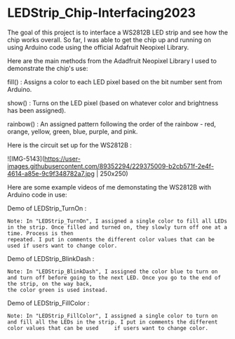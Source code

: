 # LEDStrip_Chip-Interfacing2023

The goal of this project is to interface a WS2812B LED strip and see how the chip works overall. 
So far, I was able to get the chip up and running on using Arduino code using the official Adafruit Neopixel Library. 

Here are the main methods from the Adadfruit Neopixel Library I used to demonstrate the chip's use:

  fill() : Assigns a color to each LED pixel based on the bit number sent from Arduino.
  
  show() : Turns on the LED pixel (based on whatever color and brightness has been assigned).
  
  rainbow() : An assigned pattern following the order of the rainbow - red, orange, yellow, green, blue, purple, and pink.
  

Here is the circuit set up for the WS2812B :

![IMG-5143](https://user-images.githubusercontent.com/89352294/229375009-b2cb571f-2e4f-4614-a85e-9c9f348782a7.jpg | 250x250)


Here are some example videos of me demonstating the WS2812B with Arduino code in use:

  Demo of LEDStrip_TurnOn :
  
    Note: In "LEDStrip_TurnOn", I assigned a single color to fill all LEDs in the strip. Once filled and turned on, they slowly turn off one at a time. Process is then 
    repeated. I put in comments the different color values that can be used if users want to change color.
    
  Demo of LEDStrip_BlinkDash :
  
    Note: In "LEDStrip_BlinkDash", I assigned the color blue to turn on and turn off before going to the next LED. Once you go to the end of the strip, on the way back, 
    the color green is used instead.
    
  Demo of LEDStrip_FillColor :
  
    Note: In "LEDStrip_FillColor", I assigned a single color to turn on and fill all the LEDs in the strip. I put in comments the different color values that can be used     if users want to change color.
